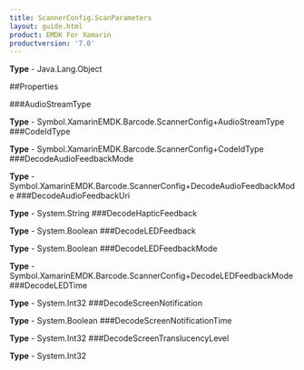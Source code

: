 ```yaml
---
title: ScannerConfig.ScanParameters
layout: guide.html
product: EMDK For Xamarin 
productversion: '7.0' 
---
```


    

**Type** - Java.Lang.Object

##Properties

###AudioStreamType

        

**Type** - Symbol.XamarinEMDK.Barcode.ScannerConfig+AudioStreamType
###CodeIdType

        

**Type** - Symbol.XamarinEMDK.Barcode.ScannerConfig+CodeIdType
###DecodeAudioFeedbackMode

        

**Type** - Symbol.XamarinEMDK.Barcode.ScannerConfig+DecodeAudioFeedbackMode
###DecodeAudioFeedbackUri

        

**Type** - System.String
###DecodeHapticFeedback

        

**Type** - System.Boolean
###DecodeLEDFeedback

        

**Type** - System.Boolean
###DecodeLEDFeedbackMode

        

**Type** - Symbol.XamarinEMDK.Barcode.ScannerConfig+DecodeLEDFeedbackMode
###DecodeLEDTime

        

**Type** - System.Int32
###DecodeScreenNotification

        

**Type** - System.Boolean
###DecodeScreenNotificationTime

        

**Type** - System.Int32
###DecodeScreenTranslucencyLevel

        

**Type** - System.Int32
